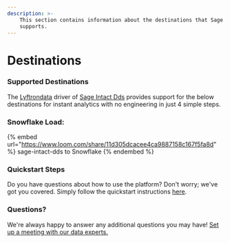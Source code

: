 ```yaml
---
description: >-
    This section contains information about the destinations that Sage Intact Dds
    supports.
---
```


# Destinations

### Supported Destinations

The [Lyftrondata](https://www.lyftrondata.com/) driver of [Sage Intact Dds](https://www.lyftrondata.com/integration/sage-intact-dds/) provides support for the below destinations for instant analytics with no engineering in just 4 simple steps.

### Snowflake Load:

{% embed url="https://www.loom.com/share/11d305dcacee4ca9887158c167f5fa8d" %}
sage-intact-dds to Snowflake
{% endembed %}

### Quickstart Steps

Do you have questions about how to use the platform? Don't worry; we've got you covered. Simply follow the quickstart instructions [here](../../../quickstart-steps.md).

### Questions? <a href="#questions" id="questions"></a>

We're always happy to answer any additional questions you may have! [Set up a meeting with our data experts.](https://www.lyftrondata.com/book-a-meeting/)
